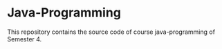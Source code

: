 # Java-Programming
This repository contains the source code of course java-programming of Semester 4.
